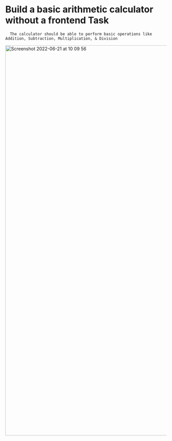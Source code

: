 #  Build a basic arithmetic calculator without a frontend Task

      The calculator should be able to perform basic operations like Addition, Subtraction, Multiplication, & Division

<img width="1216" alt="Screenshot 2022-06-21 at 10 09 56" src="https://user-images.githubusercontent.com/56538561/174763395-2e138fd2-4bf3-46c2-8d89-92176caa692c.png">
